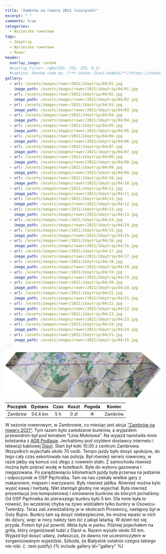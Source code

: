 ```yaml
---
title: "Zambrów na rowery 2021 (sierpień)"
excerpt: " "
comments: true
categories:
  - Wycieczka rowerowa
tags:
  - 1daytrip
  - Wycieczka rowerowa
  - Rower
header:
  overlay_image: random
  #overlay_filter: rgba(255, 255, 255, 0.3)
  #caption: Random code by: [**© Shahar Shani-Kadmiel**](https://shaharkadmiel.github.io)"
gallery:
  - url: /assets/images/rower/2021/1daytrip/04/01.jpg
    image_path: /assets/images/rower/2021/1daytrip/04/01.jpg
  - url: /assets/images/rower/2021/1daytrip/04/02.jpg
    image_path: /assets/images/rower/2021/1daytrip/04/02.jpg
  - url: /assets/images/rower/2021/1daytrip/04/03.jpg
    image_path: /assets/images/rower/2021/1daytrip/04/03.jpg
  - url: /assets/images/rower/2021/1daytrip/04/04.jpg
    image_path: /assets/images/rower/2021/1daytrip/04/04.jpg
  - url: /assets/images/rower/2021/1daytrip/04/05.jpg
    image_path: /assets/images/rower/2021/1daytrip/04/05.jpg
  - url: /assets/images/rower/2021/1daytrip/04/06.jpg
    image_path: /assets/images/rower/2021/1daytrip/04/06.jpg
  - url: /assets/images/rower/2021/1daytrip/04/07.jpg
    image_path: /assets/images/rower/2021/1daytrip/04/07.jpg
  - url: /assets/images/rower/2021/1daytrip/04/08.jpg
    image_path: /assets/images/rower/2021/1daytrip/04/08.jpg
  - url: /assets/images/rower/2021/1daytrip/04/09.jpg
    image_path: /assets/images/rower/2021/1daytrip/04/09.jpg
  - url: /assets/images/rower/2021/1daytrip/04/10.jpg
    image_path: /assets/images/rower/2021/1daytrip/04/10.jpg
  - url: /assets/images/rower/2021/1daytrip/04/11.jpg
    image_path: /assets/images/rower/2021/1daytrip/04/11.jpg
  - url: /assets/images/rower/2021/1daytrip/04/12.jpg
    image_path: /assets/images/rower/2021/1daytrip/04/12.jpg
  - url: /assets/images/rower/2021/1daytrip/04/13.jpg
    image_path: /assets/images/rower/2021/1daytrip/04/13.jpg
  - url: /assets/images/rower/2021/1daytrip/04/14.jpg
    image_path: /assets/images/rower/2021/1daytrip/04/14.jpg
  - url: /assets/images/rower/2021/1daytrip/04/15.jpg
    image_path: /assets/images/rower/2021/1daytrip/04/15.jpg
  - url: /assets/images/rower/2021/1daytrip/04/16.jpg
    image_path: /assets/images/rower/2021/1daytrip/04/16.jpg
  - url: /assets/images/rower/2021/1daytrip/04/17.jpg
    image_path: /assets/images/rower/2021/1daytrip/04/17.jpg
  - url: /assets/images/rower/2021/1daytrip/04/18.jpg
    image_path: /assets/images/rower/2021/1daytrip/04/18.jpg
  - url: /assets/images/rower/2021/1daytrip/04/19.jpg
    image_path: /assets/images/rower/2021/1daytrip/04/19.jpg
  - url: /assets/images/rower/2021/1daytrip/04/20.jpg
    image_path: /assets/images/rower/2021/1daytrip/04/20.jpg
  - url: /assets/images/rower/2021/1daytrip/04/21.jpg
    image_path: /assets/images/rower/2021/1daytrip/04/21.jpg
  - url: /assets/images/rower/2021/1daytrip/04/22.jpg
    image_path: /assets/images/rower/2021/1daytrip/04/22.jpg
  - url: /assets/images/rower/2021/1daytrip/04/23.jpg
    image_path: /assets/images/rower/2021/1daytrip/04/23.jpg
  - url: /assets/images/rower/2021/1daytrip/04/24.jpg
    image_path: /assets/images/rower/2021/1daytrip/04/24.jpg
  - url: /assets/images/rower/2021/1daytrip/04/25.jpg
    image_path: /assets/images/rower/2021/1daytrip/04/25.jpg
---
```

![mapka](/assets/images/rower/2021/1daytrip/04/mapka.png)

|Początek|Dystans|Czas|Koszt|Pogoda|Koniec|
|:---:|:---:|:---:|:---:|:---:|:---:|
|Zambrów|54.4 km|5 h|0 zł|☀️|Zambrów| 

W sezonie rowerowym, w Zambrowie, co miesiąc jest akcja ["Zambrów na rowery 2021"](https://zambrow.org/artykul/zambrow-na-rowery-2021/). 
Tym razem było zwiedzanie bunkrów, a wyjazdem przewodnim był pod tematem "Linia Mołotowa". Na wyjazd namówiła mnie koleżanka z [AGR Podlasie](https://www.facebook.com/bialystok.druzyna.rowerowa/). Jechaliśmy pod szyldem dostawcy internetu i telewizji kablowej [Dipol](http://www.dipol.tkb.pl/). Start był koło 10.00 z centrum Zambrowa. Wszystkich wyjechało około 70 osób. Tempo jazdy było dosyć spokojne, do tego cały czas eskortowała nas policja. Był również serwis rowerowy, w razie jakby się komuś coś złego z rowerem stało. Z samochodu również można było pobrać wodę w butelkach. Była do wyboru gazowana i niegazowana. Po parędziesięciu kilometrach jazdy była przerwa na jedzenie i odpoczynek w OSP Pęchratka. Tam na nas czekały wielkie gary z makaronem, mięsem i warzywami. Były również jabłka. Również można było wypić kawę i herbatę. Nikt stamtąd głodny nie wyjechał. Była również prezentacja (nie komputerowa) i omówienie bunkrów do których jechaliśmy. Od OSP Pęchratka do pierwszego bunkru było 5 km. Dla mnie była to nowość, bo wcześniej chyba na żywo widziałem tylko bunkry w Osowicu-Twierdzy. Teraz zaś zwiedzaliśmy je w okolicach Prosienicy, następny był w Guty Bujno. Bunkry tam są dosyć niebezpieczne, bo można wpaść w nich do dziury, więc w nocy należy tam iść z jakąś latarką. W dzień też się przyda. Potem był już powrót. Meta była w parku. Później pojechałem na grilla, który organizowali ludzi z Dipol-a. Razem wyszło około 50 km. Wyjazd był dosyć udany, zwłaszcza, że dawno nie uczestniczyłem w zorganizowanym wyjeździe. Szkoda, że Białystok ostatnio czegoś takiego nie robi.
{: .text-justify}
{% include gallery id="gallery" %}
